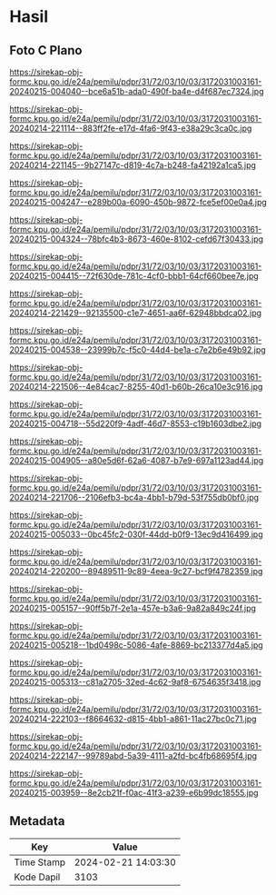 # Hasil

## Foto C Plano

https://sirekap-obj-formc.kpu.go.id/e24a/pemilu/pdpr/31/72/03/10/03/3172031003161-20240215-004040--bce6a51b-ada0-490f-ba4e-d4f687ec7324.jpg

https://sirekap-obj-formc.kpu.go.id/e24a/pemilu/pdpr/31/72/03/10/03/3172031003161-20240214-221114--883ff2fe-e17d-4fa6-9f43-e38a29c3ca0c.jpg

https://sirekap-obj-formc.kpu.go.id/e24a/pemilu/pdpr/31/72/03/10/03/3172031003161-20240214-221145--9b27147c-d819-4c7a-b248-fa42192a1ca5.jpg

https://sirekap-obj-formc.kpu.go.id/e24a/pemilu/pdpr/31/72/03/10/03/3172031003161-20240215-004247--e289b00a-6090-450b-9872-fce5ef00e0a4.jpg

https://sirekap-obj-formc.kpu.go.id/e24a/pemilu/pdpr/31/72/03/10/03/3172031003161-20240215-004324--78bfc4b3-8673-460e-8102-cefd67f30433.jpg

https://sirekap-obj-formc.kpu.go.id/e24a/pemilu/pdpr/31/72/03/10/03/3172031003161-20240215-004415--72f630de-781c-4cf0-bbb1-64cf660bee7e.jpg

https://sirekap-obj-formc.kpu.go.id/e24a/pemilu/pdpr/31/72/03/10/03/3172031003161-20240214-221429--92135500-c1e7-4651-aa6f-62948bbdca02.jpg

https://sirekap-obj-formc.kpu.go.id/e24a/pemilu/pdpr/31/72/03/10/03/3172031003161-20240215-004538--23999b7c-f5c0-44d4-be1a-c7e2b6e49b92.jpg

https://sirekap-obj-formc.kpu.go.id/e24a/pemilu/pdpr/31/72/03/10/03/3172031003161-20240214-221506--4e84cac7-8255-40d1-b60b-26ca10e3c916.jpg

https://sirekap-obj-formc.kpu.go.id/e24a/pemilu/pdpr/31/72/03/10/03/3172031003161-20240215-004718--55d220f9-4adf-46d7-8553-c19b1603dbe2.jpg

https://sirekap-obj-formc.kpu.go.id/e24a/pemilu/pdpr/31/72/03/10/03/3172031003161-20240215-004905--a80e5d6f-62a6-4087-b7e9-697a1123ad44.jpg

https://sirekap-obj-formc.kpu.go.id/e24a/pemilu/pdpr/31/72/03/10/03/3172031003161-20240214-221706--2106efb3-bc4a-4bb1-b79d-53f755db0bf0.jpg

https://sirekap-obj-formc.kpu.go.id/e24a/pemilu/pdpr/31/72/03/10/03/3172031003161-20240215-005033--0bc45fc2-030f-44dd-b0f9-13ec9d416499.jpg

https://sirekap-obj-formc.kpu.go.id/e24a/pemilu/pdpr/31/72/03/10/03/3172031003161-20240214-220200--89489511-9c89-4eea-9c27-bcf9f4782359.jpg

https://sirekap-obj-formc.kpu.go.id/e24a/pemilu/pdpr/31/72/03/10/03/3172031003161-20240215-005157--90ff5b7f-2e1a-457e-b3a6-9a82a849c24f.jpg

https://sirekap-obj-formc.kpu.go.id/e24a/pemilu/pdpr/31/72/03/10/03/3172031003161-20240215-005218--1bd0498c-5086-4afe-8869-bc213377d4a5.jpg

https://sirekap-obj-formc.kpu.go.id/e24a/pemilu/pdpr/31/72/03/10/03/3172031003161-20240215-005313--c81a2705-32ed-4c62-9af8-6754635f3418.jpg

https://sirekap-obj-formc.kpu.go.id/e24a/pemilu/pdpr/31/72/03/10/03/3172031003161-20240214-222103--f8664632-d815-4bb1-a861-11ac27bc0c71.jpg

https://sirekap-obj-formc.kpu.go.id/e24a/pemilu/pdpr/31/72/03/10/03/3172031003161-20240214-222147--99789abd-5a39-4111-a2fd-bc4fb68695f4.jpg

https://sirekap-obj-formc.kpu.go.id/e24a/pemilu/pdpr/31/72/03/10/03/3172031003161-20240215-003959--8e2cb21f-f0ac-41f3-a239-e6b99dc18555.jpg


## Metadata

| Key        | Value               |
| ---------- | ------------------- |
| Time Stamp | 2024-02-21 14:03:30 |
| Kode Dapil | 3103                |



